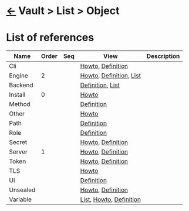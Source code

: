 <head><link rel="stylesheet" href="../../../md.css"/><script src="../../../md.js"></script></head>

[//]: #(Reference)
[Repo_Readme]:     ../README.md
[Backend_Whatis]:  ../whatis/backend_whatis.md
[Backend_List]:    ../list/backend_list.md
[Cli_Whatis]:      ../whatis/cli_whatis.md
[Cli_Howto]:       ../howto/cli_howto.md
[Engine_List]:     ../list/engine_list.md
[Engine_Howto]:    ../howto/engine_howto.md
[Engine_Whatis]:   ../whatis/engine_whatis.md
[Install_Howto]:   ../howto/install_howto.md
[Method_Whatis]:   ../whatis/method_whatis.md
[Other_Howto]:     ../howto/other_howto.md
[Path_Whatis]:     ../whatis/path_whatis.md
[Role_Whatis]:     ../whatis/role_whatis.md
[Secret_Whatis]:   ../whatis/secret_whatis.md
[Secret_Howto]:    ../howto/secret_howto.md
[Server_Whatis]:   ../whatis/server_whatis.md
[Server_Howto]:    ../howto/server_howto.md
[Server_Kv_Howto]: ../howto/secret_kv_howto.md
[Token_Howto]:     ../howto/token_howto.md
[Token_Whatis]:    ../whatis/token_whatis.md
[Token_List]:      ../list/engine_list.md
[Tls_Howto]:       ../howto/tls_howto.md
[Ui_Whatis]:       ../whatis/ui_whatis.md
[Unsealed_Whatis]: ../whatis/unsealed_whatis.md
[Unsealed_Howto]:  ../howto/unsealed_howto.md
[Unsealed_Whatis]: ../howto/unsealed_whatis.md
[Var_Whatis]:      ../whatis/var_whatis.md
[Var_List]:        ../list/var_list.md
[Var_Howto]:       ../list/var_howto.md

# [&larr;][Repo_Readme] Vault > List > Object
# List of references
|Name|Order|Seq|View|Description|
|-|-|-|-|-|
|Cli|||[Howto][Cli_Howto], [Definition][Cli_Whatis]
|Engine|2||[Howto][Engine_Howto], [Definition][Engine_Whatis], [List][Engine_List]|
|Backend|||[Definition][Backend_Whatis], [List][Backend_List]|
|Install|0||[Howto][Install_Howto]|
|Method|||[Definition][Method_Whatis]
|Other|||[Howto][Other_Howto]|
|Path|||[Definition][Path_Whatis]
|Role|||[Definition][Role_Whatis]
|Secret|||[Howto][Secret_Howto], [Definition][Secret_Whatis]|
|Server|1||[Howto][Server_Howto], [Definition][Server_Whatis]|
|Token|||[Howto][Token_Howto], [Definition][Token_Whatis]
|TLS|||[Howto][Tls_Howto]
|Ui|||[Definition][Ui_Whatis]
|Unsealed|||[Howto][Unsealed_Howto], [Definition][Unsealed_Whatis]
|Variable|||[List][Var_List], [Howto][Var_Howto], [Definition][Var_Whatis]
<br>


<!-- 
|Secret Kv|||[Howto][Server_Kv_Howto]| -->
